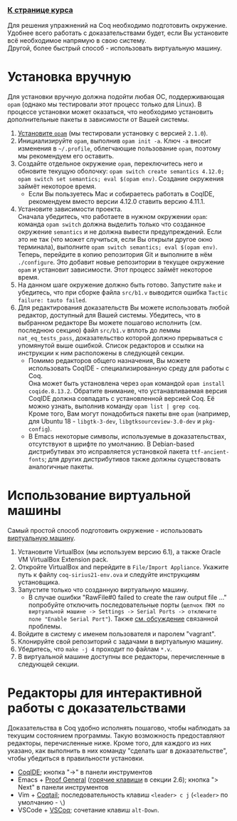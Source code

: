 ### [К странице курса](index)

Для решения упражнений на Coq необходимо подготовить окружение.  
Удобнее всего работать с доказательствами будет, если Вы установите всё необходимое напрямую в свою систему.  
Другой, более быстрый способ - использовать виртуальную машину.  

# Установка вручную

Для установки вручную должна подойти любая ОС, поддерживающая ``opam`` (однако мы тестировали этот процесс только для Linux). В процессе установки может оказаться, что необходимо установить дополнительные пакеты в зависимости от Вашей системы.

1. [Установите ``opam``](https://opam.ocaml.org/doc/Install.html) (мы тестировали установку с версией ``2.1.0``). 
2. Инициализируйте ``opam``, выполнив ``opam init -a``. Ключ ``-a`` вносит изменения в ``~/.profile``, облегчающие пользование ``opam``, поэтому мы рекомендуем его оставить. 
3. Создайте отдельное окружение ``opam``, переключитесь него и обновите текущую оболочку: ``opam switch create semantics 4.12.0; opam switch set semantics; eval $(opam env)``. Создание окружения займёт некоторое время. 
   - Если Вы пользуетесь Mac и собираетесь работать в CoqIDE, рекомендуем вместо версии 4.12.0 ставить версию 4.11.1. 
4. Установите зависимости проекта.  
   Сначала убедитесь, что работаете в нужном окружении ``opam``: команда ``opam switch`` должна выделить только что созданное окружение ``semantics`` и не должна вывести предупреждений. Если это не так (что может случиться, если Вы открыли другое окно терминала), выполните ``opam switch semantics; eval $(opam env)``.  
   Теперь, перейдите в копию репозитория Git и выполните в нём ``./configure``. Это добавит новые репозитории в текущее окружение ``opam`` и установит зависимости. Этот процесс займёт некоторое время. 
5. На данном шаге окружение должно быть готово. Запустите ``make`` и убедитесь, что при сборке файла ``src/b1.v`` выводится ошибка ``Tactic failure: tauto failed``. 
6. Для редактирования доказательств Вы можете использовать любой редактор, доступный для Вашей системы. Убедитесь, что в выбранном редакторе Вы можете пошагово исполнить (см. последнюю секцию) файл ``src/b1.v`` вплоть до леммы ``nat_eq_tests_pass``, доказательство которой должно прерываться с упомянутой выше ошибкой. Список редакторов и ссылки на инструкции к ним расположены в следующей секции. 
   - Помимо редакторов общего назначения, Вы можете использовать CoqIDE - специализированную среду для работы с Coq.  
     Она может быть установлена через ``opam`` командой ``opam install coqide.8.13.2``. Обратите внимание, что устанавливаемая версия CoqIDE должна совпадать с установленной версией Coq. Её можно узнать, выполнив команду ``opam list | grep coq``.   
     Кроме того, Вам могут понадобиться пакеты вне ``opam`` (например, для Ubuntu 18 - ``libgtk-3-dev``, ``libgtksourceview-3.0-dev`` и ``pkg-config``). 
   - В Emacs некоторые символы, используемые в доказательствах, отсутствуют в шрифте по умолчанию. В Debian-based дистрибутивах это исправляется установкой пакета ``ttf-ancient-fonts``; для других дистрибутивов также должны существовать аналогичные пакеты. 

# Использование виртуальной машины

Самый простой способ подготовить окружение - использовать [виртуальную машину](https://drive.google.com/drive/folders/18EvHt41y4JSFhZiVR5zB7AeUwESR85GT?usp=sharing). 

1. Установите VirtualBox (мы используем версию 6.1), а также Oracle VM VirtualBox Extension pack.
2. Откройте VirtualBox and перейдите в ``File/Import Appliance``. Укажите путь к файлу ``coq-sirius21-env.ova`` и следуйте инструкциям установщика.
3. Запустите только что созданную виртуальную машину. 
	- В случае ошибки "RawFile#0 failed to create the raw output file ..." попробуйте отключить последовательные порты (`щелчок ПКМ по виртуальной машине -> Settings -> Serial Ports -> отключите поле "Enable Serial Port"`). Также [см. обсуждение](https://github.com/joelhandwell/ubuntu_vagrant_boxes/issues/1) связанной проблемы.
4. Войдите в систему с именем пользователя и паролем "vagrant".
5. Клонируйте свой репозиторий с задачами в виртуальную машину. 
6. Убедитесь, что ``make -j 4`` проходит по файлам ``*.v``. 
7. В виртуальной машине доступны все редакторы, перечисленные в следующей секции.

# Редакторы для интерактивной работы с доказательствами

Доказательства в Coq удобно исполнять пошагово, чтобы наблюдать за текущим состоянием программы. Такую возможность предоставляют редакторы, перечисленные ниже. Кроме того, для каждого из них указано, как выполнить в них команду "сделать шаг в доказательстве", чтобы убедиться в правильности установки. 

- [CoqIDE](https://coq.inria.fr/refman/practical-tools/coqide.html); кнопка "->" в панели инструментов
- Emacs + [Proof General](https://proofgeneral.github.io/) ([горячие клавиши](https://proofgeneral.github.io/doc/master/userman/Basic-Script-Management/#Basic-Script-Management) в секции 2.6); кнопка "> Next" в панели инструментов
- Vim + [Coqtail](https://github.com/whonore/Coqtail); последовательность клавиш ``<leader> c j`` (``<leader>`` по умолчанию - ``\``)
- VSCode + [VSCoq](https://github.com/coq-community/vscoq); сочетание клавиш ``alt-Down``.

